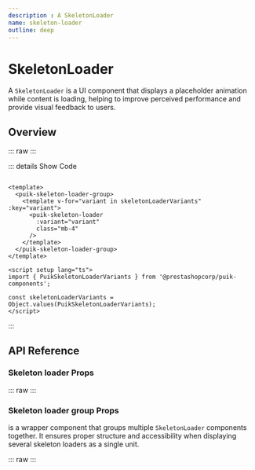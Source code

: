 ```yaml
---
description : A SkeletonLoader
name: skeleton-loader
outline: deep
---
```

<script setup>
  import SkeletonLoader from '@vitepress/components/SkeletonLoader.vue';
  import DataAttributes from '@vitepress/utilities/DataAttributes.vue';
  import ComponentOverview from '@vitepress/utilities/ComponentOverview.vue';

  const skeleton_loader_attributes = [
    {
      prop: 'variant',
      type: 'PuikSkeletonLoaderVariants',
      details: `
enum PuikSkeletonLoaderVariants {
  H1 = 'h1',
  H2 = 'h2',
  H3 = 'h3',
  H4 = 'h4',
  H5 = 'h5',
  H6 = 'h6',
  Jumbotron = 'jumbotron',
  MegaJumbotron = 'mega-jumbotron',
  TextSmall = 'text-small',
  TextMedium = 'text-medium',
  TextLarge = 'text-large',
  Badge = 'badge',
  Tag = 'tag',
  Image = 'image',
  Graph = 'graph',
  Video = 'video',
}
      `,
      default: 'text-medium',
      description: 'Sets the skeleton loader variant'
    },
    {
      prop: 'width',
      type: 'string',
      default: 'undefined',
      description: 'Force the skeleton loader width'
    },
    {
      prop: 'height',
      type: 'string',
      default: 'undefined',
      description: 'Force the skeleton loader height'
    },
    {
      prop: 'tag',
      type: 'string',
      default: 'div',
      description: 'Sets the balise used as root element in the skeleton loader'
    }
  ];

  const skeleton_loader_group_attributes = [
    {
      prop: 'tag',
      type: 'string',
      default: 'div',
      description: 'Sets the balise used as root element in the skeleton loader group'
    },
    {
      prop: 'default',
      type: 'VNode',
      control: 'none',
      description: 'Sets the skeleton loader group content, can be anything, but skeleton loader must be wrapped in it (for accessibility purpose)'
    }
  ];

</script>

# SkeletonLoader

A `SkeletonLoader` is a UI component that displays a placeholder animation while content is loading, helping to improve perceived performance and provide visual feedback to users.

## Overview

::: raw
<ComponentOverview>
  <SkeletonLoader />
</ComponentOverview>
:::

::: details Show Code

```vue

<template>
  <puik-skeleton-loader-group>
    <template v-for="variant in skeletonLoaderVariants" :key="variant">
      <puik-skeleton-loader
        :variant="variant"
        class="mb-4"
      />
    </template>
  </puik-skeleton-loader-group>
</template>

<script setup lang="ts">
import { PuikSkeletonLoaderVariants } from '@prestashopcorp/puik-components';

const skeletonLoaderVariants = Object.values(PuikSkeletonLoaderVariants);
</script>

```

:::

## API Reference

### Skeleton loader Props

::: raw
<DataAttributes :attributes="skeleton_loader_attributes" />
:::

### Skeleton loader group Props

is a wrapper component that groups multiple `SkeletonLoader` components together. It ensures proper structure and accessibility when displaying several skeleton loaders as a single unit.

::: raw
<DataAttributes :attributes="skeleton_loader_group_attributes" />
:::
